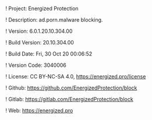 ! Project: Energized Protection

! Description: ad.porn.malware blocking.

! Version: 6.0.1.20.10.304.00

! Build Version: 20.10.304.00

! Build Date: Fri, 30 Oct 20 00:06:52

! Version Code: 3040006

! License: CC BY-NC-SA 4.0, https://energized.pro/license

! Github: https://github.com/EnergizedProtection/block

! Gitlab: https://gitlab.com/EnergizedProtection/block


! Web: https://energized.pro
